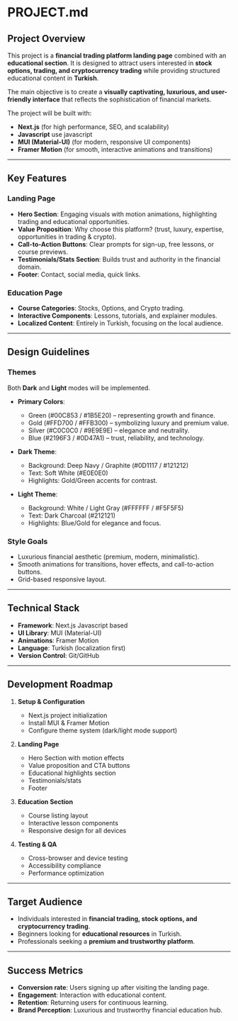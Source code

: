# PROJECT.md

## Project Overview

This project is a **financial trading platform landing page** combined with an **educational section**. It is designed to attract users interested in **stock options, trading, and cryptocurrency trading** while providing structured educational content in **Turkish**.

The main objective is to create a **visually captivating, luxurious, and user-friendly interface** that reflects the sophistication of financial markets.

The project will be built with:

- **Next.js** (for high performance, SEO, and scalability)
- **Javascript** use javascript
- **MUI (Material-UI)** (for modern, responsive UI components)
- **Framer Motion** (for smooth, interactive animations and transitions)

---

## Key Features

### Landing Page

- **Hero Section**: Engaging visuals with motion animations, highlighting trading and educational opportunities.
- **Value Proposition**: Why choose this platform? (trust, luxury, expertise, opportunities in trading & crypto).
- **Call-to-Action Buttons**: Clear prompts for sign-up, free lessons, or course previews.
- **Testimonials/Stats Section**: Builds trust and authority in the financial domain.
- **Footer**: Contact, social media, quick links.

### Education Page

- **Course Categories**: Stocks, Options, and Crypto trading.
- **Interactive Components**: Lessons, tutorials, and explainer modules.
- **Localized Content**: Entirely in Turkish, focusing on the local audience.

---

## Design Guidelines

### Themes

Both **Dark** and **Light** modes will be implemented.

- **Primary Colors**:

  - Green (#00C853 / #1B5E20) – representing growth and finance.
  - Gold (#FFD700 / #FFB300) – symbolizing luxury and premium value.
  - Silver (#C0C0C0 / #9E9E9E) – elegance and neutrality.
  - Blue (#2196F3 / #0D47A1) – trust, reliability, and technology.

- **Dark Theme**:

  - Background: Deep Navy / Graphite (#0D1117 / #121212)
  - Text: Soft White (#E0E0E0)
  - Highlights: Gold/Green accents for contrast.

- **Light Theme**:
  - Background: White / Light Gray (#FFFFFF / #F5F5F5)
  - Text: Dark Charcoal (#212121)
  - Highlights: Blue/Gold for elegance and focus.

### Style Goals

- Luxurious financial aesthetic (premium, modern, minimalistic).
- Smooth animations for transitions, hover effects, and call-to-action buttons.
- Grid-based responsive layout.

---

## Technical Stack

- **Framework**: Next.js Javascript based
- **UI Library**: MUI (Material-UI)
- **Animations**: Framer Motion
- **Language**: Turkish (localization first)
- **Version Control**: Git/GitHub

---

## Development Roadmap

1. **Setup & Configuration**

   - Next.js project initialization
   - Install MUI & Framer Motion
   - Configure theme system (dark/light mode support)

2. **Landing Page**

   - Hero Section with motion effects
   - Value proposition and CTA buttons
   - Educational highlights section
   - Testimonials/stats
   - Footer

3. **Education Section**

   - Course listing layout
   - Interactive lesson components
   - Responsive design for all devices

4. **Testing & QA**

   - Cross-browser and device testing
   - Accessibility compliance
   - Performance optimization

---

## Target Audience

- Individuals interested in **financial trading, stock options, and cryptocurrency trading**.
- Beginners looking for **educational resources** in Turkish.
- Professionals seeking a **premium and trustworthy platform**.

---

## Success Metrics

- **Conversion rate**: Users signing up after visiting the landing page.
- **Engagement**: Interaction with educational content.
- **Retention**: Returning users for continuous learning.
- **Brand Perception**: Luxurious and trustworthy financial education hub.
